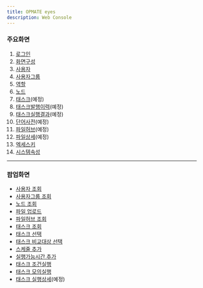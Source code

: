 ```yaml
---
title: OPMATE eyes
description: Web Console
---
```

### 주요화면  

1. [로그인](Login.md)
2. [화면구성](Layout.md)
3. [사용자](User.md)
4. [사용자그룹](UserGroup.md)
5. [역할](Role.md)
6. [노드](Node.md)
7. [태스크](Task.md)(예정)
8. [태스크발행이력](TaskHistory.md)(예정)
9. [태스크실행결과](TaskResult.md)(예정)
10. [단어사전](Dictionary.md)(예정)
11. [파일허브](FileHub.md)(예정)
12. [파일상세](File.md)(예정)
13. [엑세스키](AccessKey.md)
14. [시스템속성](System.md)

---
### 팝업화면  

- [사용자 조회](PopupUser.md)
- [사용자그룹 조회](PopupUserGroup.md)
- [노드 조회](PopupNode.md)
- [파일 업로드](PopupFileUpload.md)
- [파일허브 조회](PopupFileHub.md)
- [태스크 조회](PopupTask.md)
- [태스크 선택](PopupTaskSelect.md)
- [태스크 비교대상 선택](PopupTaskHistory.md)
- [스케줄 추가](PopupSchedule.md)
- [실행가능시간 추가](PopupRunnableTime.md)
- [태스크 조건실행](PopupExecutionCondition.md)
- [태스크 모의실행](PopupExecutionDryRun.md)
- [태스크 실행상세](PopupExecutionDetail.md)(예정)
